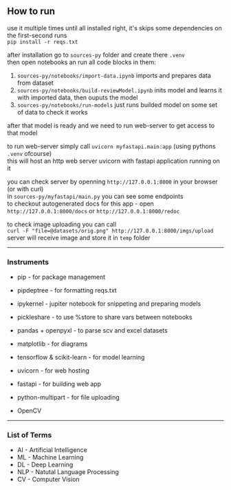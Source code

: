## How to run
use it multiple times until all installed right, it's skips some dependencies on the first-second runs  
`pip install -r reqs.txt`  

after installation go to `sources-py` folder and create there `.venv`  
then open notebooks an run all code blocks in them:  
1. `sources-py/notebooks/import-data.ipynb` imports and prepares data from dataset  
2. `sources-py/notebooks/build-reviewModel.ipynb` inits model and learns it with imported data, then ouputs the model  
3. `sources-py/notebooks/run-models` just runs builded model on some set of data to check it works  

after that model is ready and we need to run web-server to get access to that model  

to run web-server simply call `uvicorn myfastapi.main:app` (using pythons `.venv` ofcourse)  
this will host an http web server uvicorn with fastapi application running on it

you can check server by openning `http://127.0.0.1:8000` in your browser (or with curl)  
in `sources-py/myfastapi/main.py` you can see some endpoints  
to checkout autogenerated docs for this app - open `http://127.0.0.1:8000/docs` or `http://127.0.0.1:8000/redoc`  

to check image uploading you can call  
`curl -F "file=@datasets/orig.png" http://127.0.0.1:8000/imgs/upload`  
server will receive image and store it in `temp` folder  

---
### Instruments

- pip - for package management
- pipdeptree - for formatting reqs.txt

- ipykernel - jupiter notebook for snippeting and preparing models
- pickleshare - to use %store to share vars between notebooks 
- pandas + openpyxl - to parse scv and excel datasets

- matplotlib - for diagrams
- tensorflow & scikit-learn - for model learning

- uvicorn - for web hosting
- fastapi - for building web app
- python-multipart - for file uploading


- OpenCV


---
### List of Terms

- AI - Artificial Intelligence
- ML - Machine Learning
- DL - Deep Learning
- NLP - Natutal Language Processing
- CV - Computer Vision
